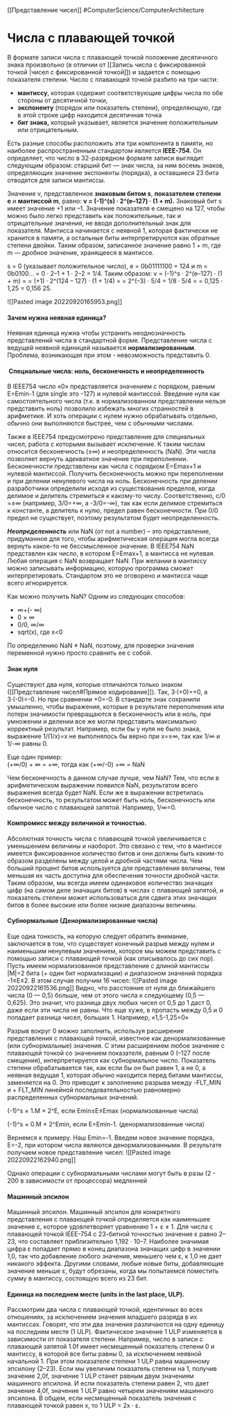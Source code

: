 [[Представление чисел]]
#ComputerScience/ComputerArchitecture

# Числа с плавающей точкой

В формате записи числа с плавающей точкой положение десятичного знака произвольно (в отличии от [[Запись числа с фиксированной точкой |чисел с фиксированной точкой]]) и задается с помощью показателя степени. 
Число с плавающей точкой разбито на три части: 
 - **мантиссу**, которая содержит соответствующие цифры числа по обе стороны от десятичной точки, 
 - **экспоненту** (порядок или показатель степени), определяющую, где в этой строке цифр находится десятичная точка
 - **бит знака,** который указывает, является значение положительным или отрицательным.
 
 Есть разные способы расположить эти три компонента в памяти, но наиболее распространенным стандартом является **IEEE-754**. Он определяет, что число в 32-разрядном формате записи выглядит следующим образом: старший бит — знак числа, за ним восемь знаков, определяющих значение экспоненты (порядка), а оставшиеся 23 бита отводятся для записи мантиссы.
 
 Значение v, представленное **знаковым битом s**,  **показателем степени e** и **мантиссой m**, равно:
 **v = (-1)^(s) · 2^(e–127) · (1 + m).**
Знаковый бит s имеет значение +1 или –1. Значение показателя e смещено на 127, чтобы можно было легко представить как положительные, так и отрицательные значения, не вводя дополнительный знак для показателя. Мантисса начинается с неявной 1, которая фактически не хранится в памяти, а остальные биты интерпретируются как обратные степени двойки. Таким образом, записанное значение равно 1 + m, где m — дробное значение, хранящееся в мантиссе.

s = 0 (указывает положительное число), e = 0b01111100 = 124 и m = 0b0100… = 0 · 2–1 + 1 · 2–2 = 1/4. Таким образом:
v = (-1)^s · 2^(e–127) · (1 + m) = 
= (+1) · 2^(124 – 127) · (1 + 1/4) =
= 2^(–3) · 5/4 = 1/8 · 5/4 =
= 0,125 · 1,25 = 0,156 25.

![[Pasted image 20220920165953.png]]

#### Зачем нужна неявная единица?
Неявная единица нужна чтобы устранить неоднозначность представлений числа в стандартной форме. Представление числа с ведущей неявной единицей называется **нормализированным**. Проблема, возникающая при этом - невозможность представить 0.

####  Специальные числа: ноль, бесконечность и неопределенность
В IEEE754 число «0» представляется значением с порядком, равным E=Emin-1 (для single это -127) и нулевой мантиссой. Введение нуля как самостоятельного числа (т.к. в нормализованном представлении нельзя представить ноль) позволило избежать многих странностей в арифметике. И хоть операции с нулем нужно обрабатывать отдельно, обычно они выполняются быстрее, чем с обычными числами.  
  
Также в IEEE754 предусмотрено представление для специальных чисел, работа с которыми вызывает исключение. К таким числам относится бесконечность (±∞) и неопределенность (NaN). Эти числа позволяет вернуть адекватное значение при переполнении. Бесконечности представлены как числа с порядком E=Emax+1 и нулевой мантиссой. Получить бесконечность можно при переполнении и при делении ненулевого числа на ноль. Бесконечность при делении разработчики определили исходя из существования пределов, когда делимое и делитель стремиться к какому-то числу. Соответственно, c/0 =±∞ (например, 3/0=+∞, а -3/0=-∞), так как если делимое стремиться к константе, а делитель к нулю, предел равен бесконечности. При 0/0 предел не существует, поэтому результатом будет неопределенность.  
  
**_Неопределенность_** или NaN (от not a number) – это представление, придуманное для того, чтобы арифметическая операция могла всегда вернуть какое-то не бессмысленное значение. В IEEE754 NaN представлен как число, в котором E=Emax+1, а мантисса не нулевая. Любая операция с NaN возвращает NaN. При желании в мантиссу можно записывать информацию, которую программа сможет интерпретировать. Стандартом это не оговорено и мантисса чаще всего игнорируется.  
  
Как можно получить NaN? Одним из следующих способов:  

-   ∞+(- ∞)
-   0 × ∞
-   0/0, ∞/∞
-   sqrt(x), где x<0

  
По определению NaN ≠ NaN, поэтому, для проверки значения переменной нужно просто сравнить ее с собой.

#### Знак нуля
Существуют два нуля, которые отличаются только знаком ([[Представление чисел#Прямое кодирование]]). Так, 3·(+0)=+0, а 3·(-0)=-0. Но при сравнении +0=-0. В стандарте знак сохранили умышленно, чтобы выражения, которые в результате переполнения или потери значимости превращаются в бесконечность или в ноль, при умножении и делении все же могли представить максимально корректный результат. Например, если бы у нуля не было знака, выражение 1/(1/x)=x не выполнялось бы верно при x=±∞, так как 1/∞ и 1/-∞ равны 0.  
  
Еще один пример:  
(+∞/0) + ∞ = +∞, тогда как (+∞/-0) +∞ = NaN  
  
Чем бесконечность в данном случае лучше, чем NaN? Тем, что если в арифметическом выражении появился NaN, результатом всего выражения всегда будет NaN. Если же в выражении встретилась бесконечность, то результатом может быть ноль, бесконечность или обычное число с плавающей запятой. Например, 1/∞=0.


#### Компромисс между величиной и точностью. 
Абсолютная точность числа с плавающей точкой увеличивается с уменьшением величины и наоборот. Это связано с тем, что в мантиссе имеется фиксированное количество битов и они должны быть каким-то образом разделены между целой и дробной частями числа. Чем больший процент битов используется для представления величины, тем меньшая их часть доступна для обеспечения точности дробной части.
Таким образом, мы всегда имеем одинаковое количество значащих цифр (на самом деле значащих битов) в числах с плавающей запятой, и показатель степени может использоваться для сдвига этих значащих битов в более высокие или более низкие диапазоны величины.
#### Субнормальные (Денормализированные числа)
Еще одна тонкость, на которую следует обратить внимание, заключается в том, что существует конечный разрыв между нулем и наименьшим ненулевым значением, которое мы можем представить с помощью записи с плавающей точкой (как описывалось до сих пор). 
Пусть имеем нормализованное представление с длиной мантиссы |M|=2 бита (+ один бит нормализации) и диапазоном значений порядка -1≤E≤2. В этом случае получим 16 чисел:
![[Pasted image 20220922161536.png]]
Видно, что расстояние от нуля до ближайшего числа (0 — 0,5) больше, чем от этого числа к следующему (0,5 — 0,625). Это значит, что разница двух любых чисел от 0,5 до 1 даст 0, даже если эти числа не равны. Что еще хуже, в пропасть между 0,5 и 0 попадает разница чисел, больших 1. Например, «1,5-1,25=0»

Разрыв вокруг 0 можно заполнить, используя расширение представления с плавающей точкой, известное как денормализованные (или субнормальные) значения. С этим расширением любое значение с плавающей точкой со значением показателя, равным 0 (–127 после смещения), интерпретируется как субнормальное число. Показатель степени обрабатывается так, как если бы он был равен 1, а не 0, а неявная ведущая 1, которая обычно находится перед битами мантиссы, заменяется на 0. Это приводит к заполнению разрыва между -FLT_MIN и + FLT_MIN линейной последовательностью равномерно распределенных субнормальных значений.

(-1)^s × 1.M × 2^E, если Emin≤E≤Emax (нормализованные числа)  
  
(-1)^s × 0.M × 2^Emin, если E=Emin-1. (денормализованные числа)  
  
Вернемся к примеру. Наш Emin=-1. Введем новое значение порядка, E=-2, при котором числа являются денормализованными. В результате получаем новое представление чисел:
![[Pasted image 20220922162940.png]]

Однако операции с субнормальными числами могут быть в разы (2 - 200 в зависимости от процессора) медленней 
#### Машинный эпсилон
Машинный эпсилон. Машинный эпсилон для конкретного представления с плавающей точкой определяется как наименьшее значение ε, которое удовлетворяет уравнению 1 + ε ≠ 1. Для числа с плавающей точкой IEEE-754 с 23-битной точностью значение ε равно 2–23, что составляет приблизительно 1,192 · 10–7. Наиболее значимая цифра ε попадает прямо в конец диапазона значащих цифр в значении 1,0, так что добавление любого значения, меньшего чем ε, к 1,0 не дает никакого эффекта. Другими словами, любые новые биты, добавляющие значение меньше ε, будут обрезаны, когда мы попытаемся поместить сумму в мантиссу, состоящую всего из 23 бит.
#### Единица на последнем месте (units in the last place, ULP).
Рассмотрим два числа с плавающей точкой, идентичных во всех отношениях, за исключением значения младшего разряда в их мантиссах. Говорят, что эти два значения различаются на одну единицу на последнем месте (1 ULP). Фактическое значение 1 ULP изменяется в зависимости от показателя степени. Например, число в записи с плавающей запятой 1.0f имеет несмещенный показатель степени 0 и мантиссу, в которой все биты равны 0, за исключением неявной начальной 1. При этом показателе степени 1 ULP равна машинному эпсилону (2–23). Если мы увеличим показатель степени на 1, получив значение 2,0f, значение 1 ULP станет равным двум значениям машинного эпсилона. И если показатель степени равен 2, что дает значение 4,0f, значение 1 ULP равно четырем значениям машинного эпсилона. В общем, если несмещенный показатель значения с плавающей точкой равен x, то 1 ULP = 2x · ε.